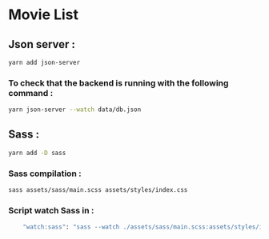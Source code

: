 # Movie List

## Json server :

```bash
yarn add json-server
```

### To check that the backend is running with the following command :

```bash
yarn json-server --watch data/db.json
```

## Sass :

```bash
yarn add -D sass
```

### Sass compilation :

```bash
sass assets/sass/main.scss assets/styles/index.css
```

### Script watch Sass in :

```bash
    "watch:sass": "sass --watch ./assets/sass/main.scss:assets/styles/index.css"
```
